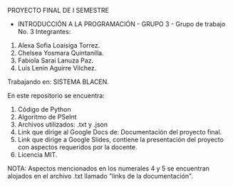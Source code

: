 PROYECTO FINAL DE I SEMESTRE 
- INTRODUCCIÓN A LA PROGRAMACIÓN -
GRUPO 3 - Grupo de trabajo No. 3
Integrantes:
1. Alexa Sofia Loaisiga Torrez.
2. Chelsea Yosmara Quintanilla. 
3. Fabiola Saraí Lanuza Paz.
4. Luis Lenin Aguirre Vilchez.

Trabajando en: SISTEMA BLACEN.


En este repositorio se encuentra:
1. Código de Python
2. Algoritmo de PSeInt
3. Archivos utilizados: .txt y .json
4. Link que dirige al Google Docs de: Documentación del proyecto final.
5. Link que dirige a Google Slides, contiene la presentación del proyecto con aspectos requeridos por la docente.
6. Licencia MIT.


NOTA: Aspectos mencionados en los numerales 4 y 5 se encuentran alojados en el archivo .txt llamado "links de la documentación".
